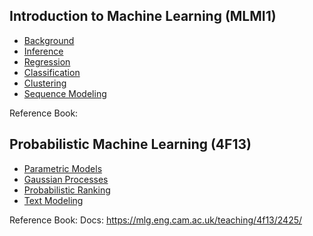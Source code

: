 ## Introduction to Machine Learning (MLMI1)

- [Background](0-prob-background.md)
- [Inference](1-inference.md)
- [Regression](2-regression.md)
- [Classification](3-classification.md)
- [Clustering](4-clustering.md)
- [Sequence Modeling](5-sequence-modeling.md)

Reference Book: 
## Probabilistic Machine Learning (4F13)

- [Parametric Models](1-parametric-models.md)
- [Gaussian Processes](2-gaussian-processes.md)
- [Probabilistic Ranking](3-ranking.md)
- [Text Modeling](4-text-modeling.md)

Reference Book: 
Docs: https://mlg.eng.cam.ac.uk/teaching/4f13/2425/
